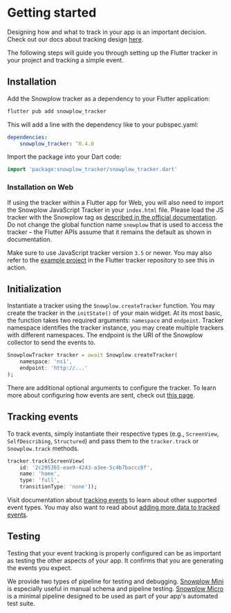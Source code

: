# Getting started

Designing how and what to track in your app is an important decision. Check out our docs about tracking design [here](https://docs.snowplow.io/docs/understanding-tracking-design/introduction-to-tracking-design/).

The following steps will guide you through setting up the Flutter tracker in your project and tracking a simple event.

## Installation

Add the Snowplow tracker as a dependency to your Flutter application:

```bash
flutter pub add snowplow_tracker
```

This will add a line with the dependency like to your pubspec.yaml:

```yml
dependencies:
    snowplow_tracker: ^0.4.0
```

Import the package into your Dart code:

```dart
import 'package:snowplow_tracker/snowplow_tracker.dart'
```

### Installation on Web

If using the tracker within a Flutter app for Web, you will also need to import the Snowplow JavaScript Tracker in your `index.html` file. Please load the JS tracker with the Snowplow tag as [described in the official documentation](https://docs.snowplow.io/docs/collecting-data/collecting-from-own-applications/javascript-trackers/javascript-tracker/javascript-tracker-v3/tracker-setup/loading/). Do not change the global function name `snowplow` that is used to access the tracker – the Flutter APIs assume that it remains the default as shown in documentation.

Make sure to use JavaScript tracker version `3.5` or newer. You may also refer to the [example project](https://github.com/snowplow-incubator/snowplow-flutter-tracker/tree/main/example) in the Flutter tracker repository to see this in action.

## Initialization

Instantiate a tracker using the `Snowplow.createTracker` function.
You may create the tracker in the `initState()` of your main widget.
At its most basic, the function takes two required arguments: `namespace` and `endpoint`.
Tracker namespace identifies the tracker instance, you may create multiple trackers with different namespaces.
The endpoint is the URI of the Snowplow collector to send the events to.

```dart
SnowplowTracker tracker = await Snowplow.createTracker(
    namespace: 'ns1',
    endpoint: 'http://...'
);
```

There are additional optional arguments to configure the tracker. To learn more about configuring how events are sent, check out [this page](02-configuration.md).

## Tracking events

To track events, simply instantiate their respective types (e.g., `ScreenView`, `SelfDescribing`, `Structured`) and pass them to the `tracker.track` or `Snowplow.track` methods.

```dart
tracker.track(ScreenView(
    id: '2c295365-eae9-4243-a3ee-5c4b7baccc8f',
    name: 'home',
    type: 'full',
    transitionType: 'none'));
```

Visit documentation about [tracking events](03-tracking-events.md) to learn about other supported event types. You may also want to read about [adding more data to tracked events](04-adding-data.md).

## Testing

Testing that your event tracking is properly configured can be as important as testing the other aspects of your app. It confirms that you are generating the events you expect.

We provide two types of pipeline for testing and debugging. [Snowplow Mini](https://docs.snowplow.io/docs/understanding-your-pipeline/what-is-snowplow-mini/) is especially useful in manual schema and pipeline testing. [Snowplow Micro](https://docs.snowplow.io/docs/understanding-your-pipeline/what-is-snowplow-micro/) is a minimal pipeline designed to be used as part of your app's automated test suite.
